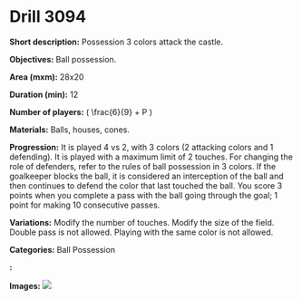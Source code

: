 # Drill 3094

**Short description:**
Possession 3 colors attack the castle.

**Objectives:**
Ball possession.

**Area (mxm):**
28x20

**Duration (min):**
12

**Number of players:**
\( \frac{6}{9} + P \)

**Materials:**
Balls, houses, cones.

**Progression:**
It is played 4 vs 2, with 3 colors (2 attacking colors and 1 defending). It is played with a maximum limit of 2 touches. For changing the role of defenders, refer to the rules of ball possession in 3 colors. If the goalkeeper blocks the ball, it is considered an interception of the ball and then continues to defend the color that last touched the ball. You score 3 points when you complete a pass with the ball going through the goal; 1 point for making 10 consecutive passes.

**Variations:**
Modify the number of touches. Modify the size of the field. Double pass is not allowed. Playing with the same color is not allowed.

**Categories:**
Ball Possession

**:**


**Images:**
![](https://www.coachingfutsal.com/\images\df391a7d-0071-4bad-bbcd-636f41c94f2f_7.jpg)

